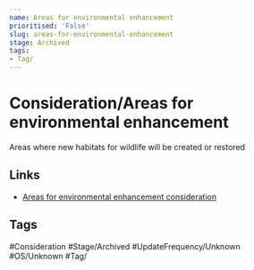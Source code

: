 ```yaml
---
name: Areas for environmental enhancement
prioritised: 'False'
slug: areas-for-environmental-enhancement
stage: Archived
tags:
- Tag/
---
```


# Consideration/Areas for environmental enhancement

Areas where new habitats for wildlife will be created or restored

## Links

* [Areas for environmental enhancement consideration](https://design.planning.data.gov.uk/planning-consideration/areas-for-environmental-enhancement)

## Tags

#Consideration #Stage/Archived #UpdateFrequency/Unknown #OS/Unknown #Tag/